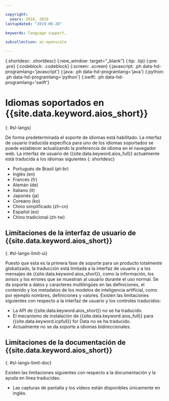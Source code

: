 ```yaml
---

copyright:
  years: 2018, 2019
lastupdated: "2019-06-28"

keywords: language support, 

subcollection: ai-openscale

---
```


{:shortdesc: .shortdesc}
{:new_window: target="_blank"}
{:tip: .tip}
{:pre: .pre}
{:codeblock: .codeblock}
{:screen: .screen}
{:javascript: .ph data-hd-programlang='javascript'}
{:java: .ph data-hd-programlang='java'}
{:python: .ph data-hd-programlang='python'}
{:swift: .ph data-hd-programlang='swift'}

# Idiomas soportados en {{site.data.keyword.aios_short}}
{: #sl-langs}

De forma predeterminada el soporte de idiomas está habilitado. La interfaz de usuario traducida específica para uno de los idiomas soportados se puede establecer actualizando la preferencia de idioma en el navegador web. La interfaz de usuario de {{site.data.keyword.aios_full}} actualmente está traducida a los idiomas siguientes 
{: shortdesc}

- Portugués de Brasil (pt-br)
- Inglés (en)
- Francés (fr)
- Alemán (de)
- Italiano (it)
- Japonés (ja)
- Coreano (ko)
- Chino simplificado (zh-cn)
- Español (es)
- Chino tradicional (zh-tw)

## Limitaciones de la interfaz de usuario de {{site.data.keyword.aios_short}}
{: #sl-langs-limit-ui}

Puesto que esta es la primera fase de soporte para un producto totalmente globalizado, la traducción está limitada a la interfaz de usuario y a los mensajes de {{site.data.keyword.aios_short}}, como la información, los avisos y los errores que se muestran al usuario durante el uso normal. Se da soporte a datos y caracteres multilingües en las definiciones, el contenido y los metadatos de los modelos de inteligencia artificial, como por ejemplo nombres, definiciones y valores. Existen las limitaciones siguientes con respecto a la interfaz de usuario y los controles traducidos:

- La API de {{site.data.keyword.aios_short}} no se ha traducido.
- El mecanismo de instalación de {{site.data.keyword.aios_full}} para {{site.data.keyword.icpfull}} for Data no se ha traducido.
- Actualmente no se da soporte a idiomas bidireccionales.

## Limitaciones de la documentación de {{site.data.keyword.aios_short}}
{: #sl-langs-limit-doc}

Existen las limitaciones siguientes con respecto a la documentación y la ayuda en línea traducidas:

- Las capturas de pantalla y los vídeos están disponibles únicamente en inglés.

